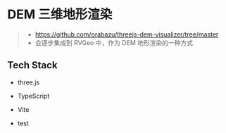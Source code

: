 # DEM 三维地形渲染
> - https://github.com/orabazu/threejs-dem-visualizer/tree/master
> - 会逐步集成到 RVGeo 中，作为 DEM 地形渲染的一种方式

## Tech Stack
- three.js
- TypeScript
- Vite

- test